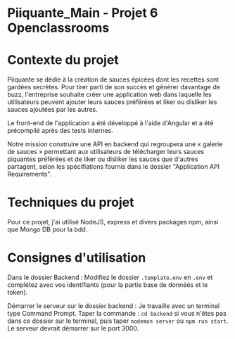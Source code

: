 # Piiquante_Main - Projet 6 Openclassrooms

# Contexte du projet

Piiquante se dédie à la création de sauces épicées dont les recettes sont gardées secrètes.
Pour tirer parti de son succès et générer davantage de buzz, l'entreprise souhaite créer une application web dans laquelle les utilisateurs peuvent ajouter leurs sauces préférées et liker ou disliker les sauces ajoutées par les autres.

Le front-end de l'application a été développé à l'aide d'Angular et a été précompilé après des tests internes.

Notre mission construire une API en backend qui regroupera une « galerie de sauces » permettant aux utilisateurs de télécharger leurs sauces piquantes préférées et de liker ou disliker les sauces que d'autres partagent, selon les spécifiations fournis dans le dossier "Application API Requirements".

# Techniques du projet

Pour ce projet, j'ai utilisé NodeJS, express et divers packages npm, ainsi que Mongo DB pour la bdd.

# Consignes d'utilisation

Dans le dossier Backend :
Modifiez le dossier `.template.env` en `.env` et complétez avec vos identifiants (pour la partie base de donnéés et le token).

Démarrer le serveur sur le dossier backend :
Je travaille avec un terminal type Command Prompt.
Taper la commande : `cd backend` si vous n'êtes pas dans ce dossier sur le terminal,
puis taper `nodemon server` ou `npm run start`.
Le serveur devrait démarrer sur le port 3000.
